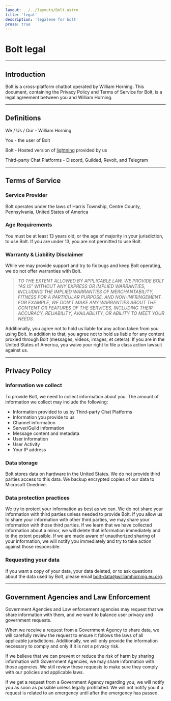 ```yaml
---
layout: ../../layouts/Bolt.astro
title: 'legal'
description: 'legalese for bolt'
prose: true
---
```


# Bolt legal

---

## Introduction

Bolt is a cross-platform chatbot operated by William Horning. This document,
containing the Privacy Policy and Terms of Service for Bolt, is a legal
agreement between you and William Horning.

---

## Definitions

We / Us / Our - William Horning

You - the user of Bolt

Bolt - Hosted version of [lightning](/lightning) provided by us

Third-party Chat Platforms - Discord, Guilded, Revolt, and Telegram

---

## Terms of Service

### Service Provider

Bolt operates under the laws of Harris Township, Centre County, Pennsylvania,
United States of America

### Age Requirements

You must be at least 13 years old, or the age of majority in your jurisdiction,
to use Bolt. If you are under 13, you are not permitted to use Bolt.

### Warranty & Liability Disclaimer

While we may provide support and try to fix bugs and keep Bolt operating, we do
not offer warranties with Bolt.

> _TO THE EXTENT ALLOWED BY APPLICABLE LAW, WE PROVIDE BOLT “AS IS” WITHOUT ANY
> EXPRESS OR IMPLIED WARRANTIES, INCLUDING THE IMPLIED WARRANTIES OF
> MERCHANTABILITY, FITNESS FOR A PARTICULAR PURPOSE, AND NON-INFRINGEMENT. FOR
> EXAMPLE, WE DON'T MAKE ANY WARRANTIES ABOUT THE CONTENT OR FEATURES OF THE
> SERVICES, INCLUDING THEIR ACCURACY, RELIABILITY, AVAILABILITY, OR ABILITY TO
> MEET YOUR NEEDS._

Additionally, you agree not to hold us liable for any action taken from you
using Bolt. In addition to that, you agree not to hold us liable for any content
proxied through Bolt (messages, videos, images, et cetera). If you are in the
United States of America, you waive your right to file a class action lawsuit
against us.

---

## Privacy Policy

### Information we collect

To provide Bolt, we need to collect information about you. The amount of
information we collect may include the following:

- Information provided to us by Third-party Chat Platforms
- Information you provide to us
- Channel information
- Server/Guild information
- Message content and metadata
- User information
- User Activity
- Your IP address

### Data storage

Bolt stores data on hardware in the United States. We do not provide third
parties access to this data. We backup encrypted copies of our data to Microsoft
Onedrive.

### Data protection practices

We try to protect your information as best as we can. We do not share your
information with third parties unless needed to provide Bolt. If you allow us to
share your information with other third parties, we may share your information
with those third parties. If we learn that we have collected information about a
minor, we will delete that information immediately and to the extent possible.
If we are made aware of unauthorized sharing of your information, we will notify
you immediately and try to take action against those responsible.

### Requesting your data

If you want a copy of your data, your data deleted, or to ask questions about
the data used by Bolt, please email
[bolt-data@williamhorning.eu.org](bolt-data@williamhorning.eu.org).

---

## Government Agencies and Law Enforcement

Government Agencies and Law enforcement agencies may request that we share
information with them, and we want to balance user privacy and government
requests.

When we receive a request from a Government Agency to share data, we will
carefully review the request to ensure it follows the laws of all applicable
jurisdictions. Additionally, we will only provide the information necessary to
comply and only if it is not a privacy risk.

If we believe that we can prevent or reduce the risk of harm by sharing
information with Government Agencies, we may share information with those
agencies. We still review these requests to make sure they comply with our
policies and applicable laws.

If we get a request from a Government Agency regarding you, we will notify you
as soon as possible unless legally prohibited. We will not notify you if a
request is related to an emergency until after the emergency has passed.
